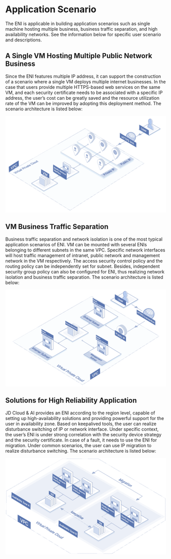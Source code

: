 # Application Scenario

The ENI is applicable in building application scenarios such as single machine hosting multiple business, business traffic separation, and high availability networks. See the information below for specific user scenario and descriptions.

## A Single VM Hosting Multiple Public Network Business
Since the ENI features multiple IP address, it can support the construction of a scenario where a single VM deploys multiple internet businesses. In the case that users provide multiple HTTPS-based web services on the same VM, and each security certificate needs to be associated with a specific IP address, the user’s cost can be greatly saved and the resource utilization rate of the VM can be improved by adopting this deployment method. The scenario architecture is listed below:

![Multi-service bearer scenario](../../../../image/Networking/Elastic-Network-Interface/eni-001.png)


## VM Business Traffic Separation
Business traffic separation and network isolation is one of the most typical application scenarios of ENI. VM can be mounted with several ENIs belonging to different subnets in the same VPC. Specific network interfaces will host traffic management of intranet, public network and management network in the VM respectively. The access security control policy and the routing policy can be independently set for subnet. Besides, independent security group policy can also be configured for ENI, thus realizing network isolation and business traffic separation. The scenario architecture is listed below:

![Traffic flow separation scenario](../../../../image/Networking/Elastic-Network-Interface/eni-002.png)

## Solutions for High Reliability Application
JD Cloud & AI provides an ENI according to the region level, capable of setting up high-availability solutions and providing powerful support for the user in availability zone. Based on keepalived tools, the user can realize disturbance switching of IP or network interface. Under specific context, the user’s ENI is under strong correlation with the security device strategy and the security certificate. In case of a fault, it needs to use the ENI for migration. Under common scenarios, the user can use IP migration to realize disturbance switching. The scenario architecture is listed below:

![High reliability application solution](../../../../image/Networking/Elastic-Network-Interface/eni-003.png)



